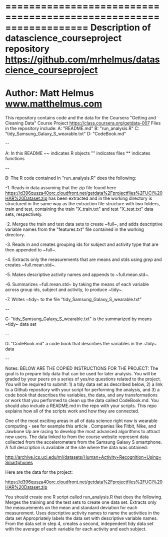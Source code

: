 ==================================================================
Description of datascience_courseproject repository 
https://github.com/mrhelmus/datascience_courseproject
==================================================================
Author: Matt Helmus
www.matthelmus.com
==================================================================

This repository contains code and the data for the Coursera "Getting and Cleaning Data" Course Project https://class.coursera.org/getdata-007 
Files in the repository include:
A: "README.md"
B: "run_analysis.R"
C: "tidy_Samsung_Galaxy_S_wearable.txt"
D: "CodeBook.md"

--

A: In this README
~~ indicates R objects 
"" indicates files
** indicates functions

--

B: The R code contained in "run_analysis.R" does the following:

-1. Reads in data assuming that the zip file found here https://d396qusza40orc.cloudfront.net/getdata%2Fprojectfiles%2FUCI%20HAR%20Dataset.zip 
has been extracted and in the working directory is structured in the same way as the extraction file structure with two folders, train and test, containing the train "X_train.txt" and test "X_test.txt" data sets, respectively.

-2. Merges the train and test data sets to create  ~full~,  and adds descriptive variable names from the "features.txt" file contained in the working directory.

-3. Reads in and creates grouping ids for subject and activity type that are then appended to ~full~.  

-4. Extracts only the measurements that are means and stds using *grep* and creates ~full.mean.std~.

-5. Makes descriptive activity names and appends to ~full.mean.std~.

-6. Summarizes ~full.mean.std~ by taking the means of each variable across group ids, subject and activity, to produce ~tidy~.

-7. Writes ~tidy~ to the file "tidy_Samsung_Galaxy_S_wearable.txt"

--

C: "tidy_Samsung_Galaxy_S_wearable.txt" is the summarized by means ~tidy~ data set

--

D: "CodeBook.md" a code book that describes the variables in the ~tidy~ data

--

Notes:
BELOW ARE THE COPIED INSTRUCTIONS FOR THE PROJECT:
The goal is to prepare tidy data that can be used for later analysis. You will be graded by your peers on a series of yes/no questions related to the project. You will be required to submit: 1) a tidy data set as described below, 2) a link to a Github repository with your script for performing the analysis, and 3) a code book that describes the variables, the data, and any transformations or work that you performed to clean up the data called CodeBook.md. You should also include a README.md in the repo with your scripts. This repo explains how all of the scripts work and how they are connected.  

One of the most exciting areas in all of data science right now is wearable computing - see for example this article . Companies like Fitbit, Nike, and Jawbone Up are racing to develop the most advanced algorithms to attract new users. The data linked to from the course website represent data collected from the accelerometers from the Samsung Galaxy S smartphone. A full description is available at the site where the data was obtained: 

http://archive.ics.uci.edu/ml/datasets/Human+Activity+Recognition+Using+Smartphones 

Here are the data for the project: 

https://d396qusza40orc.cloudfront.net/getdata%2Fprojectfiles%2FUCI%20HAR%20Dataset.zip 

 You should create one R script called run_analysis.R that does the following. 
Merges the training and the test sets to create one data set.
Extracts only the measurements on the mean and standard deviation for each measurement. 
Uses descriptive activity names to name the activities in the data set
Appropriately labels the data set with descriptive variable names. 
From the data set in step 4, creates a second, independent tidy data set with the average of each variable for each activity and each subject.
